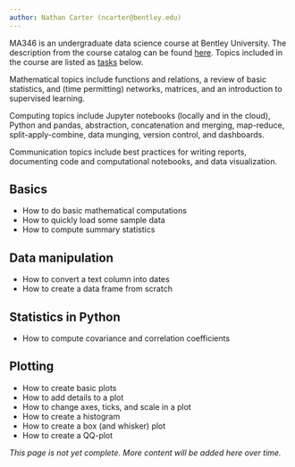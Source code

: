 ```yaml
---
author: Nathan Carter (ncarter@bentley.edu)
---
```


MA346 is an undergraduate data science course at Bentley University.
The description from the course catalog can be found
[here](https://catalog.bentley.edu/undergraduate/courses/ma/).
Topics included in the course are listed as
[tasks](../tasks) below.

Mathematical topics include functions and relations, a review of basic
statistics, and (time permitting) networks, matrices, and an introduction
to supervised learning.

Computing topics include Jupyter notebooks (locally and in the cloud),
Python and pandas, abstraction, concatenation and merging, map-reduce,
split-apply-combine, data munging, version control, and dashboards.

Communication topics include best practices for writing reports, documenting
code and computational notebooks, and data visualization.

## Basics

 * How to do basic mathematical computations
 * How to quickly load some sample data
 * How to compute summary statistics

## Data manipulation

 * How to convert a text column into dates
 * How to create a data frame from scratch

## Statistics in Python

 * How to compute covariance and correlation coefficients

## Plotting

 * How to create basic plots
 * How to add details to a plot
 * How to change axes, ticks, and scale in a plot
 * How to create a histogram
 * How to create a box (and whisker) plot
 * How to create a QQ-plot

*This page is not yet complete.  More content will be added here over time.*
